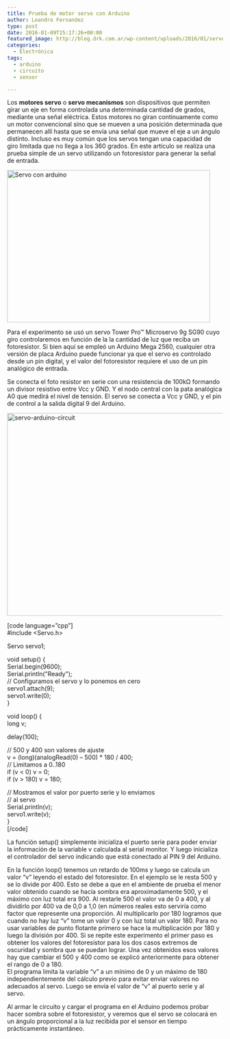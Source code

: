 ```yaml
---
title: Prueba de motor servo con Arduino
author: Leandro Fernandez
type: post
date: 2016-01-09T15:17:26+00:00
featured_image: http://blog.drk.com.ar/wp-content/uploads/2016/01/servo-arduino-672x372.jpg
categories:
  - Electrónica
tags:
  - arduino
  - circuito
  - sensor

---
```

Los **motores servo** o **servo mecanismos** son dispositivos que permiten girar un eje en forma controlada una determinada cantidad de grados, mediante una señal eléctrica. Estos motores no giran continuamente como un motor convencional sino que se mueven a una posición determinada que permanecen allí hasta que se envía una señal que mueve el eje a un ángulo distinto. Incluso es muy común que los servos tengan una capacidad de giro limitada que no llega a los 360 grados. En este artículo se realiza una prueba simple de un servo utilizando un fotoresistor para generar la señal de entrada.

[<img loading="lazy" class="aligncenter wp-image-2393 size-large" src="http://blog.drk.com.ar/wp-content/uploads/2016/01/servo-arduino-1024x768.jpg" alt="Servo con arduino" width="474" height="356" srcset="https://blog.drk.com.ar/wp-content/uploads/2016/01/servo-arduino-1024x768.jpg 1024w, https://blog.drk.com.ar/wp-content/uploads/2016/01/servo-arduino-300x225.jpg 300w, https://blog.drk.com.ar/wp-content/uploads/2016/01/servo-arduino-768x576.jpg 768w, https://blog.drk.com.ar/wp-content/uploads/2016/01/servo-arduino.jpg 2048w" sizes="(max-width: 474px) 100vw, 474px" />][1]

<!--more-->

Para el experimento se usó un servo Tower Pro&#x2122; Microservo 9g SG90 cuyo giro controlaremos en función de la la cantidad de luz que reciba un fotoresistor. Si bien aquí se empleó un Arduino Mega 2560, cualquier otra versión de placa Arduino puede funcionar ya que el servo es controlado desde un pin digital, y el valor del fotoresistor requiere el uso de un pin analógico de entrada.

Se conecta el foto resistor en serie con una resistencia de 100kΩ formando un divisor resistivo entre Vcc y GND. Y el nodo central con la pata analógica A0 que medirá el nivel de tensión. El servo se conecta a Vcc y GND, y el pin de control a la salida digital 9 del Arduino.

<a href="http://blog.drk.com.ar/wp-content/uploads/2016/01/servo-arduino-circuit.png" rel="attachment wp-att-2400"><img loading="lazy" class="aligncenter wp-image-2400 size-full" src="http://blog.drk.com.ar/wp-content/uploads/2016/01/servo-arduino-circuit.png" alt="servo-arduino-circuit" width="753" height="474" srcset="https://blog.drk.com.ar/wp-content/uploads/2016/01/servo-arduino-circuit.png 753w, https://blog.drk.com.ar/wp-content/uploads/2016/01/servo-arduino-circuit-300x189.png 300w" sizes="(max-width: 753px) 100vw, 753px" /></a>

[code language=&#8221;cpp&#8221;]  
#include <Servo.h>

Servo servo1;

void setup() {  
Serial.begin(9600);  
Serial.println("Ready");  
// Configuramos el servo y lo ponemos en cero  
servo1.attach(9);  
servo1.write(0);  
}

void loop() {  
long v;

delay(100);

// 500 y 400 son valores de ajuste  
v = (long)(analogRead(0) &#8211; 500) * 180 / 400;  
// Limitamos a 0..180  
if (v < 0) v = 0;  
if (v > 180) v = 180;

// Mostramos el valor por puerto serie y lo enviamos  
// al servo  
Serial.println(v);  
servo1.write(v);  
}  
[/code]

La función setup() simplemente inicializa el puerto serie para poder enviar la información de la variable v calculada al serial monitor. Y luego inicializa el controlador del servo indicando que está conectado al PIN 9 del Arduino.

En la función loop() tenemos un retardo de 100ms y luego se calcula un valor &#8220;v&#8221; leyendo el estado del fotoresistor. En el ejemplo se le resta 500 y se lo divide por 400. Esto se debe a que en el ambiente de prueba el menor valor obtenido cuando se hacía sombra era aproximadamente 500, y el máximo con luz total era 900. Al restarle 500 el valor va de 0 a 400, y al dividirlo por 400 va de 0,0 a 1,0 (en números reales esto serviría como factor que represente una proporción. Al multiplicarlo por 180 logramos que cuando no hay luz &#8220;v&#8221; tome un valor 0 y con luz total un valor 180. Para no usar variables de punto flotante primero se hace la multiplicación por 180 y luego la división por 400. Si se repite este experimento el primer paso es obtener los valores del fotoresistor para los dos casos extremos de oscuridad y sombra que se puedan lograr. Una vez obtenidos esos valores hay que cambiar el 500 y 400 como se explicó anteriormente para obtener el rango de 0 a 180.  
El programa limita la variable &#8220;v&#8221; a un mínimo de 0 y un máximo de 180 independientemente del cálculo previo para evitar enviar valores no adecuados al servo. Luego se envía el valor de &#8220;v&#8221; al puerto serie y al servo.

Al armar le circuito y cargar el programa en el Arduino podemos probar hacer sombra sobre el fotoresistor, y veremos que el servo se colocará en un ángulo proporcional a la luz recibida por el sensor en tiempo prácticamente instantáneo.  
&nbsp;

 [1]: http://blog.drk.com.ar/wp-content/uploads/2016/01/servo-arduino.jpg